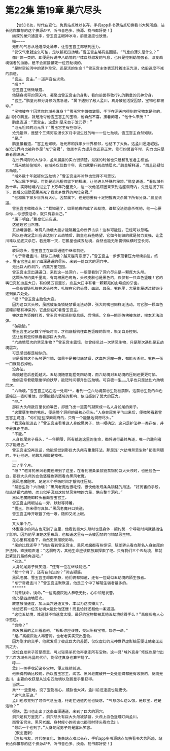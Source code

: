 # 第22集 第19章 巢穴尽头
        【告知书友，时代在变化，免费站点难以长存，手机app多书源站点切换看书大势所趋，站长给你推荐的这个换源APP，听书音色多、换源、找书都好使！】
       幽深的巢穴通道中，雪玉宫主眼神冰冷，前进速度也放慢。
       嗡~~~~
       无形的气息从通道深处涌来，让雪玉宫主都感到压力。
       “仅仅气息就这么可怕，足以镇死四劫境。”雪玉宫主略有些困惑，“气息的源头是什么？”
       像尸体一类的，即便是传说中八劫境的尸体自然散发的气息，也只是控制劫境强者，改变劫境强者的血脉，是不会直接镇死一位四劫境的。
       “是时空长河中的某件珍宝，还是活的生命？”雪玉宫主体表流转着冰玉光泽，依旧速度不减的前进。
       “宫主，宫主。”一道声音在求救。
       “嗯？”
       雪玉宫主微微皱眉。
       他随身携带的洞天内，凝聚出雪玉宫主的身影，看向前面恭敬行礼的鹏皇的元神分身。
       “宫主。”鹏皇元神分身颇为焦急道，“属下遇到了敌人孟川，真身被他活捉囚禁，宝物也都被夺。”
       “宝物被夺？囚禁你的域外真身？”雪玉宫主微微皱眉，手下在洞天内得到的宝物本是他的，孟川抢夺鹏皇，就是抢夺他雪玉宫主的宝物，他自然不喜，接着问道，“他什么来历？”
       鹏皇连道：“禀宫主，这孟川是来自于沧元界！”
       “沧元祖师的沧元界？”雪玉宫主有些惊讶。
       沧元祖师，是整个三湾河系漫长岁月中诞生过的唯一一位七劫境，雪玉宫主自然知晓。
       “是。”
       鹏皇接着道，“宫主也知晓，沧元界和我家乡世界相邻，也结下了大仇。这孟川迅速崛起，在沧元界内也被称作是‘东宁帝君’，他原本实力提升也还算正常，修行约莫百年时，实力也只是尊者圆满级。”
       在世界间隙的大战中，孟川展露的实力很清楚，最强的时候也只是和孔雀君主相当。
       “后来他前往域外，在域外仅仅数十年，实力就攀升到劫境层次。”鹏皇解释道，“而且还疑似五劫境。”
       “域外数十年就疑似五劫境？”雪玉宫主再冷静也觉得不可思议。
       “所以属下怀疑，可能是沧元祖师留下的机缘，让他进入特殊的秘境。”鹏皇说道，“看似域外数十年，实际秘境内过去了上万年乃至更久，这一次他追踪因果来到这座洞府内，先是活捉了属下，而后又借助因果杀死了我家乡世界的两位帝君。”
       “他和属下家乡世界有大仇，囚禁属下，也是想要有十足把握再灭杀属下所有分身。”鹏皇说道。
       雪玉宫主微微点头：“我知道了，如果他真的成了五劫境，谁都没法彻底杀死他，他一心要杀你……你想要活命，就只有靠自己。”
       “属下明白。”鹏皇低头应道。
       这道理它当然懂。
       五劫境强者，唯有八劫境大能才能隔着生命世界击杀！这种可能性，已经可以忽略。
       所以在确定孟川应该达到了五劫境后，鹏皇也有些绝望，它如今能做的就是努力变强，让孟川难以彻底灭杀它。若是哪一天，它鹏皇也成五劫境，自然也能无所畏惧纵横时空长河。
       ……
       收回念头，雪玉宫主在幽深通道中继续前进。
       “东宁帝君孟川，疑似五劫境？越来越有意思了。”雪玉宫主一步步顶着压力继续前进，终于，雪玉宫主走到了幽深通道的尽头，来到一处巨大的洞穴中。
       无比巨大的洞穴，约莫万里范围。
       雪玉宫主走出通道口，来到这一处洞穴，一眼便看到了洞穴尽头是一颗庞大头颅。
       这颗头颅约莫千里高，有两根黑色弯角，头颅皮肤也是黑色的，仅仅有一只血色竖瞳！它的嘴巴宛如血盆大口，有约莫五百里长，血盆大口中有着一颗颗宛如山峰般的牙齿。
       一条条锁链扎根在这头颅内，扎根在它的头骨、面部、耳朵、嘴巴里，大量能量透过锁链传递到巢穴处处。
       “嗯？”雪玉宫主脸色大变。
       因为这巨大头颅，虽然被条条锁链禁锢无法动弹，张大的嘴巴同样无法动，可它那一颗血色竖瞳却是有神采的，它此刻在盯着雪玉宫主。
       被这血色竖瞳盯着，雪玉宫主就感到窒息感、恐惧感，全身一瞬间仿佛被冻结，根本无法动弹。
       “破破破。”
       雪玉宫主足足数个呼吸时间，才彻底抵抗住血色竖瞳的影响，恢复自身控制。
       这让他有些惊惧看着那巨大头颅。
       “六劫境层次的禁忌生物？”雪玉宫主震惊，他曾经见过一次禁忌生物，只是那次遇到是五劫境层次。
       可是感觉都是相似的。
       只是眼前这个头颅更可怕，如果不是被彻底禁锢，这血色竖瞳一瞪，都能灭杀他。嘴巴一张一口就能吞掉他。
       没办法。
       劫境越往后差距越大。五劫境随意能捏死四劫境，而六劫境对五劫境的压制还要更可怕。
       像创造帝君极限绝学的妖孽，能短时间攀升到五劫境。可穷极一生……几乎也只是达到六劫境层次。
       “六劫境。”雪玉宫主站在这一处洞**，看到一位六劫境禁忌生物被禁锢，这禁忌生物的血色竖瞳还一直盯着他，即便能抵抗竖瞳的影响，依旧感到了莫大的压力。
       “哗。”
       那巨大头颅数百里长的嘴巴，却是飞出一道雾气凝聚成一名人身蛇尾的男子。
       “这罪孽生物的嘴巴，便是整个洞府的最核心尽头。”人身蛇尾男子飞出来后，便微笑看着雪玉宫主说道，“你们这些探索洞府的，只有一个能抵达洞府尽头。”
       “我现在能进去？”雪玉宫主看着这人身蛇尾男子，他一眼确定，这只是护法神一类存在，并不是真正生命。
       “不能。”
       人身蛇尾男子摇头，“一年期限，所有抵达这里的生命，都将进行最终角逐，唯一的胜利者方才能进去。”
       雪玉宫主没再说话，他能感觉到那巨大头颅有重重阵法，那是连‘六劫境禁忌生物’都能禁锢的，不让他进，他敢乱闯那是找死。
       ……
       过了半个月。
       “嗯？”驼背的黑风老魔也来到了这里，在看到被条条锁链禁锢的巨大头颅时，也是脸色一白，那巨大头颅的血色竖瞳也转而看向黑风老魔。
       黑风老魔胆寒，足足三个呼吸时间才抵抗住压制。
       “禁忌生物？六劫境？”黑风老魔也很吃惊，很快他发现条条锁链的用途，“好厉害的手段，彻底禁锢六劫境，而且似乎汲取这位禁忌生物的力量，供应整个洞府。”
       黑风老魔随即转头看向雪玉宫主。
       雪玉宫主闭眼站在一旁，默默等待着。
       “雪玉，你来得可真快。”黑风老魔开口笑道。
       雪玉宫主睁开眼瞥了他一眼，随即又闭上眼。
       ……
       又大半个月。
       体型瘦小的闼古也来到了这里，他看到巨大头颅时也是身体一颤约莫一个呼吸时间就抵挡住了影响，因为他早清楚这里布局，也知道这里有一头被囚禁的可怕禁忌生物。
       在心里有准备下，自然更快摆脱影响。
       “来的比我还早？”闼古看到雪玉宫主、黑风老魔都有些惊讶，随即转头看向那名人身蛇尾的护法神，直接朗声道：“这洞府内，其他生命应该都放弃探索了吧。只有我们三个五劫境，那就赶紧进行最终角逐吧。”
       “别急。”
       人身蛇尾男子微笑道，“还有一位在继续前进。”
       “都十个月了，还有在前进的？”闼古疑惑。
       黑风老魔、雪玉宫主却都平静，他们俩都知道，还有一位疑似五劫境的陌生强者。
       “东宁帝君孟川？”雪玉宫主默默道，他是三个中了解陌生强者最多的。
       ******
       “前辈饶命，饶命。”一位高瘦灰袍人恭敬无比，心中却是发苦。
       他乃是四劫境层次。
       故意放慢速度，加上巢穴通道又多，本以为这次赚大了。
       谁想还有一位五劫境大能比他还慢！而且恰好还和他一条通道。
       “这位五劫境，难道就不怕速度太慢，最好的宝物都被其他五劫境给得手么？”高瘦灰袍人心中憋屈。
       “饶命？”
       白发披肩的孟川看着他，“规矩你应该懂，交出所有宝物，饶你一命。”
       “是。”高瘦灰袍人再苦闷，也老老实实交出宝物。
       因为刚才的交手，他就发现了彼此巨大的差距，仅仅虚幻的元神世界虚影镇压便让他毫无反抗之力。
       这位白发男子若是愿意，可以轻易杀死他再拿走所有宝物。这一具‘域外真身’修炼也是付出了六百方域外元晶的代价，能保住真身也算不错了。
       呼——
       孟川一挥手收起诸多宝物，便又继续前进。
       他来得的确比较晚，所以雪玉宫主、闼古、黑风老魔破开一处处阻碍都是有收获的，反而是孟川，主要的收获是从这名四劫境以及鹏皇手里获得。
       当然……
       巢**一些重地，没了宝物核心，威胁也大减，孟川前进速度也能更快。
       “这气息压迫。”
       孟川也感觉到了可怕气息压迫，行走在通道内他也疑惑，“气息怎么这么强，是珍宝，还是活物？”
       很快，孟川也走出了这条幽深通道，来到了巨大的洞穴。
       洞穴足有万里宽广，洞穴尽头有巨大头颅被禁锢，头颅上血色竖瞳盯向孟川。
       而雪玉宫主、黑风老魔、身材瘦小的闼古也都同时转头看向孟川。
       “最后一个也到了。”人身蛇尾男子则是露出笑容。
       （恢复更新）
       【告知书友，时代在变化，免费站点难以长存，手机app多书源站点切换看书大势所趋，站长给你推荐的这个换源APP，听书音色多、换源、找书都好使！】